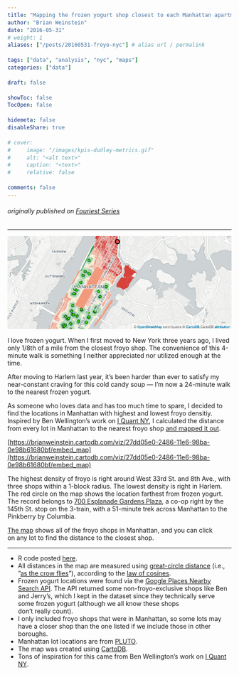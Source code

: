 ```yaml
---
title: "Mapping the frozen yogurt shop closest to each Manhattan apartment"
author: "Brian Weinstein"
date: "2016-05-31"
# weight: 1
aliases: ["/posts/20160531-froyo-nyc"] # alias url / permalink

tags: ["data", "analysis", "nyc", "maps"]
categories: ["data"]

draft: false

showToc: false
TocOpen: false

hidemeta: false
disableShare: true

# cover:
#     image: "/images/kpis-dudley-metrics.gif"
#     alt: "<alt text>"
#     caption: "<text>"
#     relative: false

comments: false
---
```



###### _originally published on_ [_Fouriest Series_](https://fouriestseries.tumblr.com/post/145207919136/the-manhattan-apartment-farthest-from-frozen)



---


![](/images/froyo-header.png)

I love frozen yogurt. When I first moved to New York three years ago, I lived only 1/8th of a mile from the closest froyo shop. The convenience of this 4-minute walk is something I neither appreciated nor utilized enough at the time.

After moving to Harlem last year, it’s been harder than ever to satisfy my near-constant craving for this cold candy soup — I’m now a 24-minute walk to the nearest frozen yogurt.

As someone who loves data and has too much time to spare, I decided to find the locations in Manhattan with highest and lowest froyo densitiy. Inspired by Ben Wellington’s work on [I Quant NY](https://iquantny.tumblr.com/), I calculated the distance from every lot in Manhattan to the nearest froyo shop [and mapped it out](https://brianweinstein.carto.com/viz/27dd05e0-2486-11e6-98ba-0e98b61680bf/embed_map).

[https://brianweinstein.cartodb.com/viz/27dd05e0-2486-11e6-98ba-0e98b61680bf/embed_map](https://brianweinstein.cartodb.com/viz/27dd05e0-2486-11e6-98ba-0e98b61680bf/embed_map)


The highest density of froyo is right around West 33rd St. and 8th Ave., with three shops within a 1-block radius. The lowest density is right in Harlem. The red circle on the map shows the location farthest from frozen yogurt. The record belongs to [700 Esplanade Gardens Plaza](https://www.google.com/maps/place/700+Esplanade+Gardens+Plaza,+New+York,+NY+10039/@40.8206054,-73.9375149,17z/data=!3m1!4b1!4m5!3m4!1s0x89c2f5d6245459fb:0x93cf78be81efe396!8m2!3d40.8206054!4d-73.9353262), a co-op right by the 145th St. stop on the 3-train, with a 51-minute trek across Manhattan to the Pinkberry by Columbia.

[The map](https://brianweinstein.carto.com/viz/27dd05e0-2486-11e6-98ba-0e98b61680bf/embed_map) shows all of the froyo shops in Manhattan, and you can click on any lot to find the distance to the closest shop.

---

- R code posted [here](https://github.com/BrianWeinstein/manhattan-froyo-map).
- All distances in the map are measured using [great-circle distance](https://en.wikipedia.org/wiki/Great-circle_distance) (i.e., ”[as the crow flies](https://en.wikipedia.org/wiki/As_the_crow_flies)”), according to the [law of cosines](https://en.wikipedia.org/wiki/Law_of_cosines#Law_of_cosines_in_non-Euclidean_geometry).
- Frozen yogurt locations were found via the [Google Places Nearby Search API](https://developers.google.com/places/web-service/search). The API returned some non-froyo-exclusive shops like Ben and Jerry’s, which I kept in the dataset since they technically serve some frozen yogurt (although we all know these shops don’t really count).
- I only included froyo shops that were in Manhattan, so some lots may have a closer shop than the one listed if we include those in other boroughs.
- Manhattan lot locations are from [PLUTO](https://www1.nyc.gov/site/planning/data-maps/open-data/dwn-pluto-mappluto.page).
- The map was created using [CartoDB](https://carto.com/).
- Tons of inspiration for this came from Ben Wellington’s work on [I Quant NY](https://iquantny.tumblr.com/).
